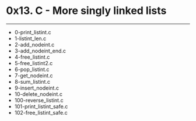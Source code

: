 # 0x13. C - More singly linked lists
---
- 0-print_listint.c
- 1-listint_len.c
- 2-add_nodeint.c
- 3-add_nodeint_end.c
- 4-free_listint.c
- 5-free_listint2.c
- 6-pop_listint.c
- 7-get_nodeint.c
- 8-sum_listint.c
- 9-insert_nodeint.c
- 10-delete_nodeint.c
- 100-reverse_listint.c
- 101-print_listint_safe.c
- 102-free_listint_safe.c 
